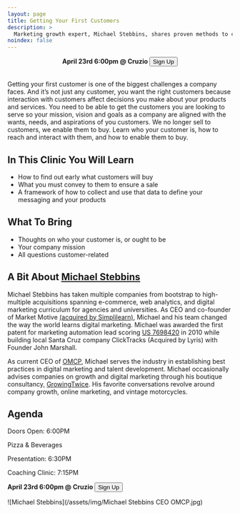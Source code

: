 ```yaml
---
layout: page
title: Getting Your First Customers
description: >
  Marketing growth expert, Michael Stebbins, shares proven methods to consistently get customers, shares reliable methods to consistently get customers.
noindex: false
---
```

<center>
<b>April 23rd 6:00pm @ Cruzio   </b><button class="myButton" value ="Sign Up" type="button" onclick="window.location.href='https://www.eventbrite.com/e/customer-acquisition-with-michael-stebbins-tickets-58823519731'">Sign Up</button>
</center>
<br>



Getting your first customer is one of the biggest challenges a company faces. And it’s not just any
customer, you want the right customers because interaction with customers affect decisions you make
about your products and services. You need to be able to get the customers you are looking to serve
so your mission, vision and goals as a company are aligned with the wants, needs, and aspirations of
you customers. We no longer sell to customers, we enable them to buy. Learn who your customer is,
how to reach and interact with them, and how to enable them to buy.

## In This Clinic You Will Learn

- How to find out early what customers will buy
- What you must convey to them to ensure a sale
- A framework of how to collect and use that data to define your messaging and your products

## What To Bring

- Thoughts on who your customer is, or ought to be
- Your company mission
- All questions customer-related

## A Bit About [Michael Stebbins](https://about.me/michaelstebbins)

Michael Stebbins has taken multiple companies from bootstrap to high-multiple acquisitions spanning
e-commerce, web analytics, and digital marketing curriculum for agencies and universities.
As CEO and co-founder of Market Motive [(acquired by Simplilearn)](https://www.santacruzsentinel.com/2015/07/06/10m-tech-deal-how-simplilearn-of-bangalore-wooed-and-won-market-motive-of-scotts-valley/), Michael and his team changed the
way the world learns digital marketing.  Michael was awarded the first patent for marketing automation
lead scoring [US 7698420](http://growingtwice.com/wp-content/uploads/2018/02/Marketing-Automation-Lead-Scoring-Stebbins-Patent-Issued-US7698420.pdf) in 2010 while building local Santa Cruz company ClickTracks (Acquired by Lyris)
with Founder John Marshall.

As current CEO of [OMCP](https://omcp.org/), Michael serves the industry in establishing best practices in digital marketing
and talent development.  Michael occasionally advises companies on growth and digital marketing
through his boutique consultancy, [GrowingTwice](https://growingtwice.com/).  His favorite conversations revolve around company
growth, online marketing, and vintage motorcycles.

## Agenda

Doors Open: 6:00PM

Pizza & Beverages

Presentation: 6:30PM

Coaching Clinic: 7:15PM


<b>April 23rd 6:00pm @ Cruzio   </b><button class="myButton" value ="Sign Up" type="button" onclick="window.location.href='https://www.eventbrite.com/e/customer-acquisition-with-michael-stebbins-tickets-58823519731'">Sign Up</button>
<br>

![Michael Stebbins](/assets/img/Michael Stebbins CEO OMCP.jpg)
